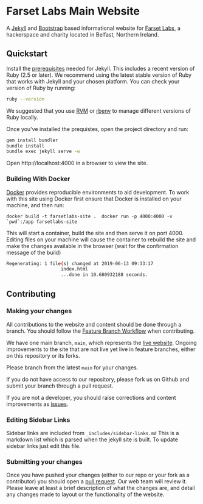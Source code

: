 # Farset Labs Main Website

A [Jekyll][jekyll] and [Bootstrap][bootstrap] based informational website for
[Farset Labs][farsetlabs], a hackerspace and charity located in Belfast,
Northern Ireland.

## Quickstart

Install the [prerequisites][prerequisites] needed for Jekyll. This includes a
recent version of Ruby (2.5 or later). We recommend using the latest stable
version of Ruby that works with Jekyll and your chosen platform. You can check
your version of Ruby by running:

```sh
ruby --version
```

We suggested that you use [RVM][rvm] or [rbenv][rbenv] to manage different
versions of Ruby locally.

Once you've installed the prequistes, open the project directory and run:

```sh
gem install bundler
bundle install
bundle exec jekyll serve -w
```

Open http://localhost:4000 in a browser to view the site.

### Building With Docker

[Docker][docker] provides reproducible environments to aid development. To work
with this site using Docker first ensure that Docker is installed on your
machine, and then run:

``` docker build -t farsetlabs-site .  docker run -p 4000:4000 -v `pwd`:/app
farsetlabs-site ```

This will start a container, build the site and then serve it on port 4000.
Editing files on your machine will cause the container to rebuild the site and
make the changes available in the browser (wait for the confirmation message of
the build)

```sh
Regenerating: 1 file(s) changed at 2019-06-13 09:33:17
                    index.html
                    ...done in 10.680932188 seconds.
```

## Contributing

### Making your changes

All contributions to the website and content should be done through a branch.
You should follow the [Feature Branch Workflow][feature-branch-workflow] when
contributing.

We have one main branch, `main`, which represents the [live
website][farsetlabs]. Ongoing improvements to the site that are not live yet
live in feature branches, either on this repository or its forks.

Please branch from the latest `main` for your changes.

If you do not have access to our repository, please fork us on Github and
submit your branch through a pull request.

If you are not a developer, you should raise corrections and content
improvements as [issues].

### Editing Sidebar Links

Sidebar links are included from `_includes/sidebar-links.md` This is a
markdown list which is parsed when the jekyll site is built. To update sidebar
links just edit this file.

### Submitting your changes

Once you have pushed your changes (either to our repo or your fork as a
contributor) you should open a [pull request]. Our web team will review it.
Please leave at least a brief description of what the changes are, and detail
any changes made to layout or the functionality of the website.


[bootstrap]: http://getbootstrap.com/
[farsetlabs]: https://www.farsetlabs.org.uk/
[docker]: https://docker.com/
[feature-branch-workflow]: https://www.atlassian.com/git/tutorials/comparing-workflows/feature-branch-workflow
[issues]: https://github.com/FarsetLabs/farsetlabs.github.io/issues
[jekyll]: http://jekyllrb.com/
[pull request]: https://github.com/FarsetLabs/farsetlabs.github.io/pulls
[rvm]: https://rvm.io/
[rbenv]: https://github.com/rbenv/rbenv
[prerequisites]: https://jekyllrb.com/docs/installation/
